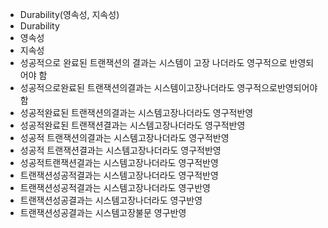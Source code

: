 - Durability(영속성, 지속성)
- Durability
- 영속성
- 지속성
- 성공적으로 완료된 트랜잭션의 결과는 시스템이 고장 나더라도 영구적으로 반영되어야 함
- 성공적으로완료된 트랜잭션의결과는 시스템이고장나더라도 영구적으로반영되어야함
- 성공적완료된 트랜잭션의결과는 시스템고장나더라도 영구적반영
- 성공적완료된 트랜잭션결과는 시스템고장나더라도 영구적반영
- 성공적 트랜잭션의결과는 시스템고장나더라도 영구적반영
- 성공적 트랜잭션결과는 시스템고장나더라도 영구적반영
- 성공적트랜잭션결과는 시스템고장나더라도 영구적반영
- 트랜잭션성공적결과는 시스템고장나더라도 영구적반영
- 트랜잭션성공적결과는 시스템고장나더라도 영구반영
- 트랜잭션성공결과는 시스템고장나더라도 영구반영
- 트랜잭션성공결과는 시스템고장불문 영구반영